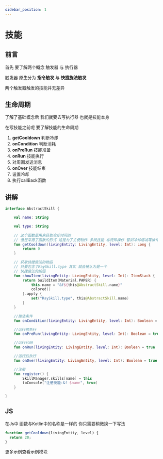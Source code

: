 ```yaml
---
sidebar_position: 1
---
```


# 技能

## 前言

首先 要了解两个概念 触发器 与 执行器

触发器 原生分为 **指令触发** 与 **快捷施法触发**

两个触发器触发的技能并无差异

## 生命周期

了解了基础概念后 我们就要去写执行器 也就是技能本身

在写技能之前呢 要了解技能的生命周期

1. **getCooldown** 判断冷却
2. **onCondition** 判断消耗
3. **onPreRun** 技能准备
4. **onRun** 技能执行
5. 对周围发送消息
6. **onOver** 技能结束
7. 设置冷却
8. 执行callBack函数

## 讲解

```kotlin
interface AbstractSkill {

    val name: String

    val type: String
    
    // 这个函数是用来获取冷却时间的
    // 但是采用了函数的形式 这是为了方便制作 多段技能 与特殊操作 譬如冷却缩减等操作的
    fun getCooldown(livingEntity: LivingEntity, level: Int): Long {
        return 0
    }

    // 获取快捷施法的物品
    // 只要包含了RaySkill.type 其实 就会被认为是一个
    // 快捷施法的按钮
    fun showItem(livingEntity: LivingEntity, level: Int): ItemStack {
        return buildItem(Material.PAPER) {
            this.name = "&f${this@AbstractSkill.name}"
            colored()
        }.apply {
            set("RaySkill.type", this@AbstractSkill.name)
        }
    }

    //施法条件
    fun onCondition(livingEntity: LivingEntity, level: Int): Boolean = true

    //运行前执行
    fun onPreRun(livingEntity: LivingEntity, level: Int): Boolean = true

    //运行代码
    fun onRun(livingEntity: LivingEntity, level: Int): Boolean = true

    //运行后执行
    fun onOver(livingEntity: LivingEntity, level: Int): Boolean = true

    //注册
    fun register() {
        SkillManager.skills[name] = this
        toConsole("注册技能:&f $name", true)
    }

}

```


## JS

在Js中 函数与Kotlin中的名称是一样的 你只需要稍微换一下写法

```javascript
function getCooldown(livingEntity, level) {
  return 20;
}
```

更多示例查看示例模块
